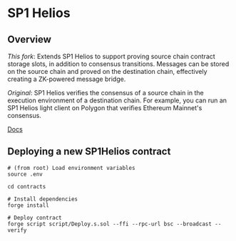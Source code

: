 # SP1 Helios

## Overview

_This fork_:
Extends SP1 Helios to support proving source chain contract storage slots, in addition to consensus transitions. Messages can be stored on the source chain and proved on the destination chain, effectively creating a ZK-powered message bridge.

_Original_:
SP1 Helios verifies the consensus of a source chain in the execution environment of a destination chain. For example, you can run an SP1 Helios light client on Polygon that verifies Ethereum Mainnet's consensus.

[Docs](https://succinctlabs.github.io/sp1-helios/)

## Deploying a new SP1Helios contract

```
# (from root) Load environment variables
source .env

cd contracts

# Install dependencies
forge install

# Deploy contract
forge script script/Deploy.s.sol --ffi --rpc-url bsc --broadcast --verify
```
